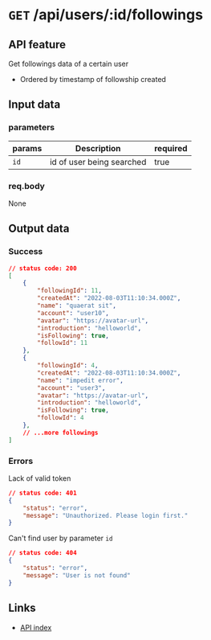 # `GET` /api/users/:id/followings  

## API feature  
Get followings data of a certain user  
* Ordered by timestamp of followship created  

## Input data  
### parameters  
| params | Description               | required |
| ------ | ------------------------- | -------- |
| `id`   | id of user being searched | true     |
### req.body  
None

## Output data  
### Success  
```json
// status code: 200
[
    {
        "followingId": 11,
        "createdAt": "2022-08-03T11:10:34.000Z",
        "name": "quaerat sit",
        "account": "user10",
        "avatar": "https://avatar-url",
        "introduction": "helloworld",
        "isFollowing": true,
        "followId": 11
    },
    {
        "followingId": 4,
        "createdAt": "2022-08-03T11:10:34.000Z",
        "name": "impedit error",
        "account": "user3",
        "avatar": "https://avatar-url",
        "introduction": "helloworld",
        "isFollowing": true,
        "followId": 4
    },
    // ...more followings
]
```

### Errors  
Lack of valid token
```json
// status code: 401
{
    "status": "error",
    "message": "Unauthorized. Please login first."
}
```
Can't find user by parameter `id`
```json
// status code: 404
{
    "status": "error",
    "message": "User is not found"
}
```

## Links  
* [API index](../index.md)  

